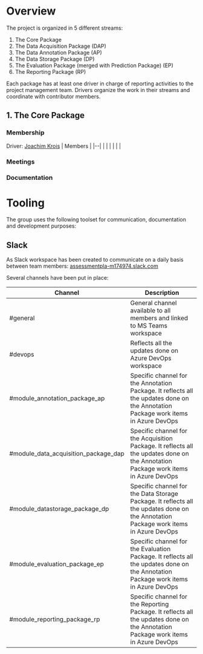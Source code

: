 # Overview
The project is organized in 5 different streams:
1. The Core Package
1. The Data Acquisition Package (DAP)
1. The Data Annotation Package (AP)
1. The Data Storage Package (DP)
1. The Evaluation Package (merged with Prediction Package) (EP)
1. The Reporting Package (RP)

Each package has at least one driver in charge of reporting activities to the project management team. Drivers organize the work in their streams and coordinate with contributor members.

## 1. The Core Package
### Membership
Driver: [Joachim Krois](mailto:Joachim.krois@charite.de)
| Members |
|--|
|  | 
|  | 
|  | 
### Meetings
### Documentation

# Tooling
The group uses the following toolset for communication, documentation and development purposes:

## Slack
As Slack workspace has been created to communicate on a daily basis between team members: [assessmentpla-m174974.slack.com](assessmentpla-m174974.slack.com)

Several channels have been put in place:

| Channel | Description |
|--|--|
| #general | General channel available to all members and linked to MS Teams workspace |
| #devops | Reflects all the updates done on Azure DevOps workspace |
| #module_annotation_package_ap | Specific channel for the Annotation Package. It reflects all the updates done on the Annotation Package work items in Azure DevOps |
| #module_data_acquisition_package_dap | Specific channel for the Acquisition Package. It reflects all the updates done on the Annotation Package work items in Azure DevOps |
| #module_datastorage_package_dp | Specific channel for the Data Storage Package. It reflects all the updates done on the Annotation Package work items in Azure DevOps |
| #module_evaluation_package_ep | Specific channel for the Evaluation Package. It reflects all the updates done on the Annotation Package work items in Azure DevOps |
| #module_reporting_package_rp | Specific channel for the Reporting Package. It reflects all the updates done on the Annotation Package work items in Azure DevOps |



